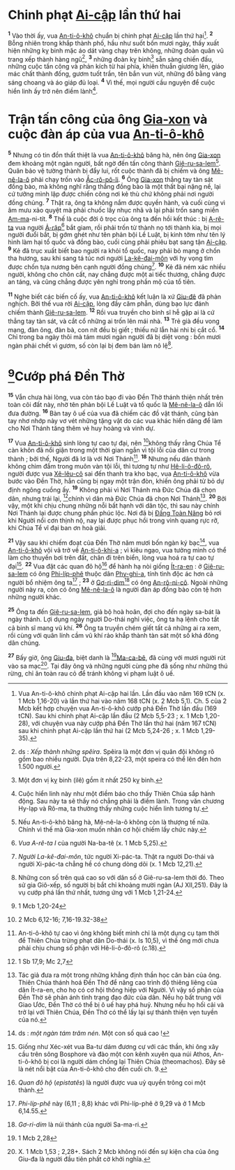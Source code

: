 # Chinh phạt [Ai-cập]() lần thứ hai
<sup><b>1</b></sup> Vào thời ấy, vua [An-ti-ô-khô]() chuẩn bị chinh phạt [Ai-cập]() lần thứ hai[^1-54a6fcbf-b82d-4751-b08c-c68d3a632473]. <sup><b>2</b></sup> Bỗng nhiên trong khắp thành phố, hầu như suốt bốn mươi ngày, thấy xuất hiện những kỵ binh mặc áo dát vàng chạy trên không, những đoàn quân vũ trang xếp thành hàng ngũ[^2-54a6fcbf-b82d-4751-b08c-c68d3a632473], <sup><b>3</b></sup> những đoàn kỵ binh[^3-54a6fcbf-b82d-4751-b08c-c68d3a632473] sẵn sàng chiến đấu, những cuộc tấn công và phản kích từ hai phía, khiên thuẫn giương lên, giáo mác chất thành đống, gươm tuốt trần, tên bắn vun vút, những đồ bằng vàng sáng choang và áo giáp đủ loại. <sup><b>4</b></sup> Vì thế, mọi người cầu nguyện để cuộc hiển linh ấy trở nên điềm lành[^4-54a6fcbf-b82d-4751-b08c-c68d3a632473].

# Trận tấn công của ông [Gia-xon]() và cuộc đàn áp của vua [An-ti-ô-khô]()
<sup><b>5</b></sup> Nhưng có tin đồn thất thiệt là vua [An-ti-ô-khô]() băng hà, nên ông [Gia-xon]() đem khoảng một ngàn người, bất ngờ đến tấn công thành [Giê-ru-sa-lem]()[^5-54a6fcbf-b82d-4751-b08c-c68d3a632473]. Quân bảo vệ tường thành bị đẩy lui, rốt cuộc thành đã bị chiếm và ông [Mê-nê-la-ô]() phải chạy trốn vào [Ắc-rô-pô-li](). <sup><b>6</b></sup> Ông [Gia-xon]() thẳng tay tàn sát đồng bào, mà không nghĩ rằng thắng đồng bào là một thất bại nặng nề, lại cứ tưởng mình lập được chiến công nơi kẻ thù chứ không phải nơi người đồng chủng. <sup><b>7</b></sup> Thật ra, ông ta không nắm được quyền hành, và cuối cùng vì âm mưu xảo quyệt mà phải chuốc lấy nhục nhã và lại phải trốn sang miền [Am-ma]()-ni-tít. <sup><b>8</b></sup> Thế là cuộc đời ô trọc của ông ta đến hồi kết thúc : bị [A-rê-ta]() vua người [Ả-rập]()[^6-54a6fcbf-b82d-4751-b08c-c68d3a632473] bắt giam, rồi phải trốn từ thành nọ tới thành kia, bị mọi người đuổi bắt, bị gớm ghét như tên phản bội Lề Luật, bị kinh tởm như tên lý hình làm hại tổ quốc và đồng bào, cuối cùng phải phiêu bạt sang tận [Ai-cập](). <sup><b>9</b></sup> Kẻ đã trục xuất biết bao người ra khỏi tổ quốc, nay phải bỏ mạng ở chốn tha hương, sau khi sang tá túc nơi người [La-kê-đai-môn]() với hy vọng tìm được chốn tựa nương bên cạnh người đồng chủng[^7-54a6fcbf-b82d-4751-b08c-c68d3a632473]. <sup><b>10</b></sup> Kẻ đã ném xác nhiều người, không cho chôn cất, nay chẳng được một ai tiếc thương, chẳng được an táng, và cũng chẳng được yên nghỉ trong phần mộ của tổ tiên.

<sup><b>11</b></sup> Nghe biết các biến cố ấy, vua [An-ti-ô-khô]() kết luận là xứ [Giu-đê]() đã phản nghịch. Bởi thế vua rời [Ai-cập](), lòng đầy căm phẫn, dùng bạo lực đánh chiếm thành [Giê-ru-sa-lem](). <sup><b>12</b></sup> Rồi vua truyền cho binh sĩ hễ gặp ai là cứ thẳng tay tàn sát, và cắt cổ những ai trốn lên mái nhà. <sup><b>13</b></sup> Trẻ già đều vong mạng, đàn ông, đàn bà, con nít đều bị giết ; thiếu nữ lẫn hài nhi bị cắt cổ. <sup><b>14</b></sup> Chỉ trong ba ngày thôi mà tám mươi ngàn người đã bị diệt vong : bốn mươi ngàn phải chết vì gươm, số còn lại bị đem bán làm nô lệ[^8-54a6fcbf-b82d-4751-b08c-c68d3a632473].

# [^1@-54a6fcbf-b82d-4751-b08c-c68d3a632473]Cướp phá Đền Thờ
<sup><b>15</b></sup> Vẫn chưa hài lòng, vua còn táo bạo đi vào Đền Thờ thánh thiện nhất trên toàn cõi đất này, nhờ tên phản bội Lề Luật và tổ quốc là [Mê-nê-la-ô]() dẫn lối đưa đường. <sup><b>16</b></sup> Bàn tay ô uế của vua đã chiếm các đồ vật thánh, cũng bàn tay nhơ nhớp này vơ vét những tặng vật do các vua khác hiến dâng để làm cho Nơi Thánh tăng thêm vẻ huy hoàng và vinh dự.

<sup><b>17</b></sup> Vua [An-ti-ô-khô]() sinh lòng tự cao tự đại, nên [^2@-54a6fcbf-b82d-4751-b08c-c68d3a632473]không thấy rằng Chúa Tể càn khôn đã nổi giận trong một thời gian ngắn vì tội lỗi của dân cư trong thành ; bởi thế, Người đã lơ là với Nơi Thánh[^9-54a6fcbf-b82d-4751-b08c-c68d3a632473]. <sup><b>18</b></sup> Nhưng nếu dân thành không chìm đắm trong muôn vàn tội lỗi, thì tương tự như [Hê-li-ô-đô-rô](), người được vua [Xê-lêu-cô]() sai đến thanh tra kho bạc, vua [An-ti-ô-khô]() vừa bước vào Đền Thờ, hẳn cũng bị ngay một trận đòn, khiến ông phải từ bỏ dự định ngông cuồng ấy. <sup><b>19</b></sup> Không phải vì Nơi Thánh mà Đức Chúa đã chọn dân, nhưng trái lại, [^3@-54a6fcbf-b82d-4751-b08c-c68d3a632473]chính vì dân mà Đức Chúa đã chọn Nơi Thánh[^10-54a6fcbf-b82d-4751-b08c-c68d3a632473]. <sup><b>20</b></sup> Bởi vậy, một khi chịu chung những nỗi bất hạnh với dân tộc, thì sau này chính Nơi Thánh lại được chung phần phúc lộc. Nơi đã bị [Đấng Toàn Năng]() bỏ rơi khi Người nổi cơn thịnh nộ, nay lại được phục hồi trong vinh quang rực rỡ, khi Chúa Tể vĩ đại ban ơn hoà giải.

<sup><b>21</b></sup> Vậy sau khi chiếm đoạt của Đền Thờ năm mươi bốn ngàn ký bạc[^11-54a6fcbf-b82d-4751-b08c-c68d3a632473], vua [An-ti-ô-khô]() vội vã trở về [An-ti-ô-khi-a]() ; vì kiêu ngạo, vua tưởng mình có thể làm cho thuyền bơi trên đất, chân đi trên biển, lòng vua hoá ra tự cao tự đại[^12-54a6fcbf-b82d-4751-b08c-c68d3a632473]. <sup><b>22</b></sup> Vua đặt các quan đô hộ[^13-54a6fcbf-b82d-4751-b08c-c68d3a632473] để hành hạ nòi giống [Ít-ra-en]() : ở [Giê-ru-sa-lem]() có ông [Phi-líp-phê]() thuộc dân [Phy-ghi-a](), tính tình độc ác hơn cả người bổ nhiệm ông ta[^14-54a6fcbf-b82d-4751-b08c-c68d3a632473] ; <sup><b>23</b></sup> ở [Gơ-ri-dim]()[^15-54a6fcbf-b82d-4751-b08c-c68d3a632473] có ông [An-rô-ni-cô](). Ngoài những người này ra, còn có ông [Mê-nê-la-ô]() là người đàn áp đồng bào còn tệ hơn những người khác.

<sup><b>25</b></sup> Ông ta đến [Giê-ru-sa-lem](), giả bộ hoà hoãn, đợi cho đến ngày sa-bát là ngày thánh. Lợi dụng ngày người Do-thái nghỉ việc, ông ta hạ lệnh cho tất cả binh sĩ mang vũ khí. <sup><b>26</b></sup> Ông ta truyền chém giết tất cả những ai ra xem, rồi cùng với quân lính cầm vũ khí rảo khắp thành tàn sát một số khá đông dân chúng.

<sup><b>27</b></sup> Bấy giờ, ông [Giu-đa](), biệt danh là [^5@-54a6fcbf-b82d-4751-b08c-c68d3a632473][Ma-ca-bê](), đã cùng với mươi người rút vào sa mạc[^18-54a6fcbf-b82d-4751-b08c-c68d3a632473]. Tại đây ông và những người cùng phe đã sống như những thú rừng, chỉ ăn toàn rau cỏ để tránh không vi phạm luật ô uế.

[^1-54a6fcbf-b82d-4751-b08c-c68d3a632473]: Vua An-ti-ô-khô chinh phạt Ai-cập hai lần. Lần đầu vào năm 169 tCN (x. 1 Mcb 1,16-20) và lần thứ hai vào năm 168 tCN (x. 2 Mcb 5,1). Ch. 5 của 2 Mcb kết hợp chuyện vua An-ti-ô-khô cướp phá Đền Thờ lần đầu (169 tCN). Sau khi chinh phạt Ai-cập lần đầu (2 Mcb 5,5-23 ; x. 1 Mcb 1,20-28), với chuyện vua này cướp phá Đền Thờ lần thứ hai (năm 167 tCN) sau khi chinh phạt Ai-cập lần thứ hai (2 Mcb 5,24-26 ; x. 1 Mcb 1,29-35).
[^2-54a6fcbf-b82d-4751-b08c-c68d3a632473]: ds : *Xếp thành những spêira*. Spêira là một đơn vị quân đội không rõ gồm bao nhiều người. Dựa trên 8,22-23, một speira có thể lên đến hơn 1.500 người.
[^3-54a6fcbf-b82d-4751-b08c-c68d3a632473]: Một đơn vị kỵ binh (ilê) gồm ít nhất 250 kỵ binh.
[^4-54a6fcbf-b82d-4751-b08c-c68d3a632473]: Cuộc hiển linh này như một điềm báo cho thấy Thiên Chúa sắp hành động. Sau này ta sẽ thấy nó chẳng phải là điềm lành. Trong văn chương Hy-lạp và Rô-ma, ta thường thấy những cuộc hiển linh tương tự.
[^5-54a6fcbf-b82d-4751-b08c-c68d3a632473]: Nếu An-ti-ô-khô băng hà, Mê-nê-la-ô không còn là thượng tế nữa. Chính vì thế mà Gia-xon muốn nhân cơ hội chiếm lấy chức này.
[^6-54a6fcbf-b82d-4751-b08c-c68d3a632473]: *Vua A-rê-ta I* của người Na-ba-tê (x. 1 Mcb 5,25).
[^7-54a6fcbf-b82d-4751-b08c-c68d3a632473]: *Người La-kê-đai-môn*, tức người Xi-pác-ta. Thật ra người Do-thái và người Xi-pác-ta chẳng hề có chung dòng dõi (x. 1 Mcb 12,21).
[^8-54a6fcbf-b82d-4751-b08c-c68d3a632473]: Những con số trên quá cao so với dân số ở Giê-ru-sa-lem thời đó. Theo sử gia Giô-xếp, số người bị bắt chỉ khoảng mười ngàn (AJ XII,251). Đây là vụ cướp phá lần thứ nhất, tương ứng với 1 Mcb 1,21-24.
[^9-54a6fcbf-b82d-4751-b08c-c68d3a632473]: An-ti-ô-khô tự cao vì ông không biết mình chỉ là một dụng cụ tạm thời để Thiên Chúa trừng phạt dân Do-thái (x. Is 10,5), vì thế ông mới chưa phải chịu chung số phận với Hê-li-ô-đô-rô (c.18).
[^10-54a6fcbf-b82d-4751-b08c-c68d3a632473]: Tác giả đưa ra một trong những khẳng định thần học căn bản của ông. Thiên Chúa thánh hoá Đền Thờ để nâng cao trình độ thiêng liêng của dân Ít-ra-en, cho họ có cơ hội thông hiệp với Người. Vì vậy số phận của Đền Thờ sẽ phản ánh tình trạng đạo đức của dân. Nếu họ bất trung với Giao Ước, Đền Thờ có thể bị ô uế hay phá huỷ. Nhưng nếu họ hối cải và trở lại với Thiên Chúa, Đền Thờ có thể lấy lại sự thánh thiện vẹn tuyền của nó.
[^11-54a6fcbf-b82d-4751-b08c-c68d3a632473]: ds : *một ngàn tám trăm nén*. Một con số quá cao !
[^12-54a6fcbf-b82d-4751-b08c-c68d3a632473]: Giống như Xéc-xét vua Ba-tư dám đương cự với các thần, khi ông xây cầu trên sông Bosphore và đào một con kênh xuyên qua núi Athos, An-ti-ô-khô bị coi là người dám chống lại Thiên Chúa (theomachos). Đây sẽ là nét nổi bật của An-ti-ô-khô cho đến cuối ch. 9.
[^13-54a6fcbf-b82d-4751-b08c-c68d3a632473]: *Quan đô hộ* (*epistatês*) là người được vua uỷ quyền trông coi một thành.
[^14-54a6fcbf-b82d-4751-b08c-c68d3a632473]: *Phi-líp-phê* này (6,11 ; 8,8) khác với Phi-líp-phê ở 9,29 và ở 1 Mcb 6,14.55.
[^15-54a6fcbf-b82d-4751-b08c-c68d3a632473]: *Gơ-ri-dim* là núi thánh của người Sa-ma-ri.
[^18-54a6fcbf-b82d-4751-b08c-c68d3a632473]: X. 1 Mcb 1,53 ; 2,28+. Sách 2 Mcb không nói đến sự kiện cha của ông Giu-đa là người đầu tiên phất cờ khởi nghĩa.
[^1@-54a6fcbf-b82d-4751-b08c-c68d3a632473]: 1 Mcb 1,20-24
[^2@-54a6fcbf-b82d-4751-b08c-c68d3a632473]: 2 Mcb 6,12-16; 7,16-19.32-38
[^3@-54a6fcbf-b82d-4751-b08c-c68d3a632473]: 1 Sb 17,9; Mc 2,7
[^5@-54a6fcbf-b82d-4751-b08c-c68d3a632473]: 1 Mcb 2,28